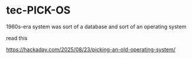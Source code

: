 # tec-PICK-OS
1960s-era system was sort of a database and sort of an operating system

read this

https://hackaday.com/2025/08/23/picking-an-old-operating-system/
